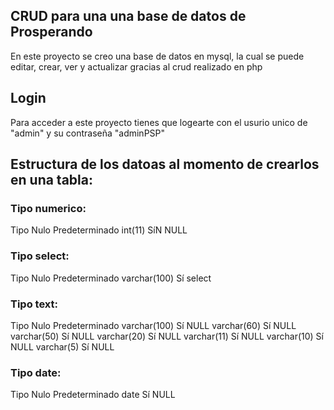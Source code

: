 ## CRUD para una una base de datos de Prosperando 
En este proyecto se creo una base de datos en mysql, la cual se puede editar, crear, ver y actualizar gracias al crud realizado en php

## Login
Para acceder a este proyecto tienes que logearte con el usurio unico de "admin" y su contraseña "adminPSP"

## Estructura de los datoas al momento de crearlos en una tabla:


### Tipo numerico:
Tipo    Nulo	Predeterminado
int(11) SíN     NULL

### Tipo select:
Tipo            Nulo	Predeterminado
varchar(100)	Sí	    select

### Tipo text:
Tipo            Nulo	Predeterminado
varchar(100)	Sí	    NULL
varchar(60)	    Sí	    NULL
varchar(50)	    Sí	    NULL
varchar(20)	    Sí	    NULL
varchar(11)	    Sí	    NULL
varchar(10)	    Sí	    NULL
varchar(5)	    Sí	    NULL

### Tipo date:
Tipo            Nulo	Predeterminado
date			Sí	NULL
